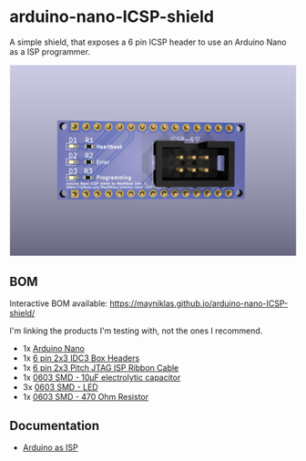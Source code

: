 # arduino-nano-ICSP-shield

A simple shield, that exposes a 6 pin ICSP header to use an Arduino Nano as a ISP programmer.

![3D render of the PCB, fully populated](img/render.png)

## BOM

Interactive BOM available: https://mayniklas.github.io/arduino-nano-ICSP-shield/

I'm linking the products I'm testing with, not the ones I recommend.

* 1x [Arduino Nano](https://www.aliexpress.com/item/1005007392605300.html?spm=a2g0o.order_list.order_list_main.17.49c7180237FQjT)
* 1x [6 pin 2x3 IDC3 Box Headers](https://www.aliexpress.com/item/1005007470581902.html)
* 1x [6 pin 2x3 Pitch JTAG ISP Ribbon Cable](https://www.aliexpress.com/item/1005004762590129.html)
* 1x [0603 SMD - 10µF electrolytic capacitor](https://www.lcsc.com/product-detail/multilayer-ceramic-capacitors-mlcc-smd-smt_samsung-electro-mechanics-cl10a106kp8nnnc_C19702.html/?href=jlc-SMT%2F%3Fhref%3Djlc-SMT)
* 3x [0603 SMD - LED](https://www.lcsc.com/product-detail/led-indication-discrete_xinglight-xl-1608surc-06_C965799.html/?href=jlc-SMT%2F%3Fhref%3Djlc-SMT)
* 1x [0603 SMD - 470 Ohm Resistor](https://www.lcsc.com/product-detail/Chip-Resistor-Surface-Mount_UNI-ROYAL-Uniroyal-Elec-0603WAF4700T5E_C23179.html)

## Documentation

* [Arduino as ISP](https://docs.arduino.cc/built-in-examples/arduino-isp/ArduinoISP/)
